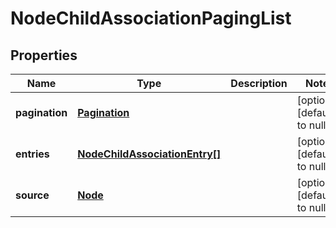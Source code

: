 # NodeChildAssociationPagingList

## Properties
Name | Type | Description | Notes
------------ | ------------- | ------------- | -------------
**pagination** | [**Pagination**](Pagination.md) |  | [optional] [default to null]
**entries** | [**NodeChildAssociationEntry[]**](NodeChildAssociationEntry.md) |  | [optional] [default to null]
**source** | [**Node**](Node.md) |  | [optional] [default to null]


